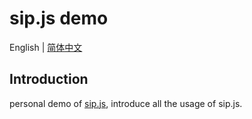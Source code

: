 # sip.js demo

English | [简体中文](./README.zh-CN.md)

## Introduction

personal demo of [sip.js](https://sipjs.com), introduce all the usage of sip.js.
